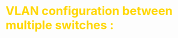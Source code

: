 ## <span style="color:gold; font-size:2rem ; after:: red">VLAN configuration between multiple switches : </span>